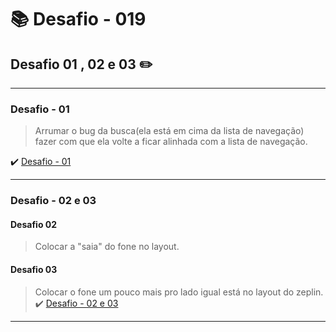 # :books: Desafio - 019

## Desafio 01 , 02 e 03 :pencil2:

---

### Desafio - 01

> Arrumar o bug da busca(ela está em cima da lista de navegação) fazer com que ela volte a ficar alinhada com a lista de navegação.

:heavy_check_mark: [Desafio - 01](https://github.com/milafrn/loja-fone/commit/e2888ceeeb17b3a5c7f472b93478de6f85f5a024)

---

### Desafio - 02 e 03

#### Desafio 02

> Colocar a "saia" do fone no layout.

#### Desafio 03

> Colocar o fone um pouco mais pro lado igual está no layout do zeplin.
> :heavy_check_mark: [Desafio - 02 e 03](https://github.com/milafrn/loja-fone/commit/612c55a7bc43c63e9a7658e83d9b2cba9fab5590)

---
